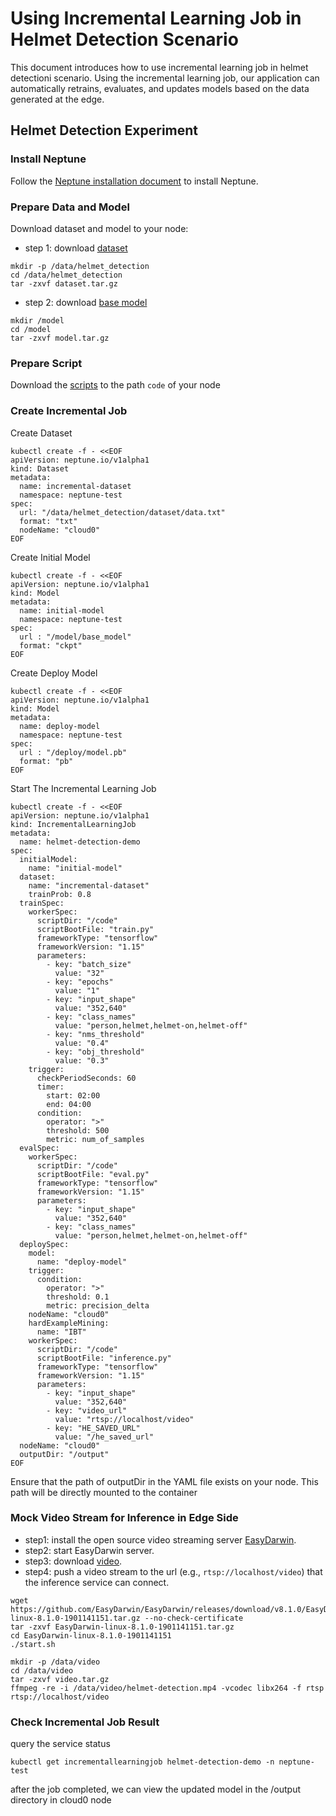 # Using Incremental Learning Job in Helmet Detection Scenario

This document introduces how to use incremental learning job in helmet detectioni scenario. Using the incremental learning job, our application can automatically retrains, evaluates, and updates models based on the data generated at the edge.

## Helmet Detection Experiment

### Install Neptune

Follow the [Neptune installation document](/docs/setup/install.md) to install Neptune.

### Prepare Data and Model

Download dataset and model to your node:
* step 1: download [dataset](https://edgeai-neptune.obs.cn-north-1.myhuaweicloud.com/examples/helmet-detection/dataset.tar.gz)
```
mkdir -p /data/helmet_detection
cd /data/helmet_detection
tar -zxvf dataset.tar.gz
```
* step 2: download [base model](https://edgeai-neptune.obs.cn-north-1.myhuaweicloud.com/examples/helmet-detection/model.tar.gz)
```
mkdir /model
cd /model
tar -zxvf model.tar.gz
```
### Prepare Script
Download the [scripts](/examples/helmet_detection/training) to the path `code` of your node


### Create Incremental Job

Create Dataset

```
kubectl create -f - <<EOF
apiVersion: neptune.io/v1alpha1
kind: Dataset
metadata:
  name: incremental-dataset
  namespace: neptune-test
spec:
  url: "/data/helmet_detection/dataset/data.txt"
  format: "txt"
  nodeName: "cloud0"
EOF
```

Create Initial Model

```
kubectl create -f - <<EOF
apiVersion: neptune.io/v1alpha1
kind: Model
metadata:
  name: initial-model
  namespace: neptune-test
spec:
  url : "/model/base_model"
  format: "ckpt"
EOF
```

Create Deploy Model

```
kubectl create -f - <<EOF
apiVersion: neptune.io/v1alpha1
kind: Model
metadata:
  name: deploy-model
  namespace: neptune-test
spec:
  url : "/deploy/model.pb"
  format: "pb"
EOF
```

Start The Incremental Learning Job

```
kubectl create -f - <<EOF
apiVersion: neptune.io/v1alpha1
kind: IncrementalLearningJob
metadata:
  name: helmet-detection-demo
spec:
  initialModel:
    name: "initial-model"
  dataset:
    name: "incremental-dataset"
    trainProb: 0.8
  trainSpec:
    workerSpec:
      scriptDir: "/code"
      scriptBootFile: "train.py"
      frameworkType: "tensorflow"
      frameworkVersion: "1.15"
      parameters:
        - key: "batch_size"
          value: "32"
        - key: "epochs"
          value: "1"
        - key: "input_shape"
          value: "352,640"
        - key: "class_names"
          value: "person,helmet,helmet-on,helmet-off"
        - key: "nms_threshold"
          value: "0.4"
        - key: "obj_threshold"
          value: "0.3"
    trigger:
      checkPeriodSeconds: 60
      timer:
        start: 02:00
        end: 04:00
      condition:
        operator: ">"
        threshold: 500
        metric: num_of_samples
  evalSpec:
    workerSpec:
      scriptDir: "/code"
      scriptBootFile: "eval.py"
      frameworkType: "tensorflow"
      frameworkVersion: "1.15"
      parameters:
        - key: "input_shape"
          value: "352,640"
        - key: "class_names"
          value: "person,helmet,helmet-on,helmet-off"
  deploySpec:
    model:
      name: "deploy-model"
    trigger:
      condition:
        operator: ">"
        threshold: 0.1
        metric: precision_delta
    nodeName: "cloud0"
    hardExampleMining:
      name: "IBT"
    workerSpec:
      scriptDir: "/code"
      scriptBootFile: "inference.py"
      frameworkType: "tensorflow"
      frameworkVersion: "1.15"
      parameters:
        - key: "input_shape"
          value: "352,640"
        - key: "video_url"
          value: "rtsp://localhost/video"
        - key: "HE_SAVED_URL" 
          value: "/he_saved_url"
  nodeName: "cloud0"
  outputDir: "/output"
EOF
```
Ensure that the path of outputDir in the YAML file exists on your node. This path will be directly mounted to the container



### Mock Video Stream for Inference in Edge Side

* step1: install the open source video streaming server [EasyDarwin](https://github.com/EasyDarwin/EasyDarwin/tree/dev).
* step2: start EasyDarwin server.
* step3: download [video](https://edgeai-neptune.obs.cn-north-1.myhuaweicloud.com/examples/helmet-detection/video.tar.gz).
* step4: push a video stream to the url (e.g., `rtsp://localhost/video`) that the inference service can connect.

```
wget https://github.com/EasyDarwin/EasyDarwin/releases/download/v8.1.0/EasyDarwin-linux-8.1.0-1901141151.tar.gz --no-check-certificate
tar -zxvf EasyDarwin-linux-8.1.0-1901141151.tar.gz
cd EasyDarwin-linux-8.1.0-1901141151
./start.sh

mkdir -p /data/video
cd /data/video
tar -zxvf video.tar.gz
ffmpeg -re -i /data/video/helmet-detection.mp4 -vcodec libx264 -f rtsp rtsp://localhost/video
```


### Check Incremental Job Result

query the service status
```
kubectl get incrementallearningjob helmet-detection-demo -n neptune-test
```

after the job completed, we can view the updated model in the /output directory in cloud0 node

